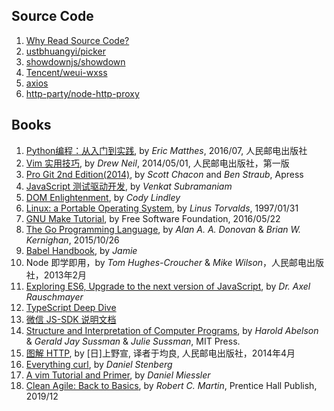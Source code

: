## Source Code

1. [Why Read Source Code?](./source-code/README.md)
1. [ustbhuangyi/picker](./source-code/ustbhuangyi/picker/README.md)
1. [showdownjs/showdown](./source-code/showdownjs/showdown/README.md)
1. [Tencent/weui-wxss](./source-code/tencent/weui-wxss/README.md)
1. [axios](./source-code/axios/README.md)
1. [http-party/node-http-proxy](./source-code/http-party/node-http-proxy/README.md)

## Books

1. [Python编程：从入门到实践](./books/python-crash-course.md), by *Eric Matthes*, 2016/07, 人民邮电出版社
1. [Vim 实用技巧](./books/practical-vim.md), by *Drew Neil*, 2014/05/01, 人民邮电出版社，第一版
1. [Pro Git 2nd Edition(2014)](./books/pro-git-v2.md), by *Scott Chacon* and *Ben Straub*, Apress
1. [JavaScript 测试驱动开发](./books/test-driving-javascript-applications.md), by *Venkat Subramaniam*
1. [DOM Enlightenment](./books/dom-enlightenment.md), by *Cody Lindley*
1. [Linux: a Portable Operating System](https://www.cs.helsinki.fi/u/kutvonen/index_files/linus.pdf), by *Linus Torvalds*, 1997/01/31
1. [GNU Make Tutorial](http://www.gnu.org/software/make/manual/html_node/index.html), by Free Software Foundation, 2016/05/22
1. [The Go Programming Language](https://book.douban.com/subject/26337545/), by *Alan A. A. Donovan* & *Brian W. Kernighan*, 2015/10/26
1. [Babel Handbook](https://github.com/jamiebuilds/babel-handbook), by *Jamie*
1. Node 即学即用，by *Tom Hughes-Croucher* & *Mike Wilson*，人民邮电出版社，2013年2月
1. [Exploring ES6, Upgrade to the next version of JavaScript](http://exploringjs.com/es6/index.html), by *Dr. Axel Rauschmayer*
1. [TypeScript Deep Dive](https://github.com/basarat/typescript-book/)
1. [微信 JS-SDK 说明文档](sdks/weixin.md)
1. [Structure and Interpretation of Computer Programs](https://mitpress.mit.edu/sicp/full-text/book/book.html), by *Harold Abelson* & *Gerald Jay Sussman* & *Julie Sussman*, MIT Press.
1. [图解 HTTP](https://book.douban.com/subject/25863515/), by [日]上野宣, 译者于均良, 人民邮电出版社，2014年4月
1. [Everything curl](https://ec.haxx.se/), by *Daniel Stenberg*
1. [A vim Tutorial and Primer](https://danielmiessler.com/study/vim/), by *Daniel Miessler*
1. [Clean Agile: Back to Basics](./books/clean-agile_back-to-basics.md), by *Robert C. Martin*, Prentice Hall Publish, 2019/12
